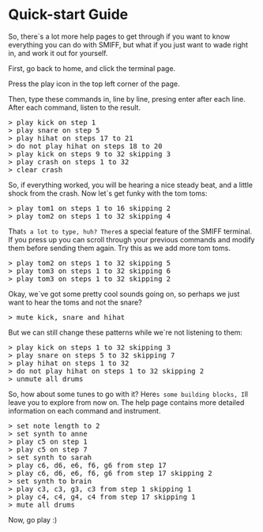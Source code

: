 # Quick-start Guide

So, there`s a lot more help pages to get through if you want to know everything you can do with SMIFF, but what if you just want to wade right in, and work it out for yourself.

First, go back to home, and click the terminal page.

Press the play icon in the top left corner of the page.

Then, type these commands in, line by line, presing enter after each line. After each command, listen to the result.

<pre>
> play kick on step 1
> play snare on step 5
> play hihat on steps 17 to 21
> do not play hihat on steps 18 to 20
> play kick on steps 9 to 32 skipping 3
> play crash on steps 1 to 32
> clear crash
</pre>

So, if everything worked, you will be hearing a nice steady beat, and a little shock from the crash. Now let`s get funky with the tom toms:

<pre>
> play tom1 on steps 1 to 16 skipping 2
> play tom2 on steps 1 to 32 skipping 4
</pre>

That`s a lot to type, huh? There`s a special feature of the SMIFF terminal. If you press up you can scroll through your previous commands and modify them before sending them again. Try this as we add more tom toms.

<pre>
> play tom2 on steps 1 to 32 skipping 5
> play tom3 on steps 1 to 32 skipping 6
> play tom3 on steps 1 to 32 skipping 2
</pre>

Okay, we`ve got some pretty cool sounds going on, so perhaps we just want to hear the toms and not the snare?

<pre>
> mute kick, snare and hihat
</pre>

But we can still change these patterns while we`re not listening to them:

<pre>
> play kick on steps 1 to 32 skipping 3
> play snare on steps 5 to 32 skipping 7
> play hihat on steps 1 to 32 
> do not play hihat on steps 1 to 32 skipping 2
> unmute all drums
</pre>

So, how about some tunes to go with it? Here`s some building blocks, I`ll leave you to explore from now on. The help page contains more detailed information on each command and instrument.

<pre>
> set note length to 2
> set synth to anne
> play c5 on step 1
> play c5 on step 7
> set synth to sarah
> play c6, d6, e6, f6, g6 from step 17
> play c6, d6, e6, f6, g6 from step 17 skipping 2 
> set synth to brain
> play c3, c3, g3, c3 from step 1 skipping 1
> play c4, c4, g4, c4 from step 17 skipping 1
> mute all drums
</pre>

Now, go play :)
